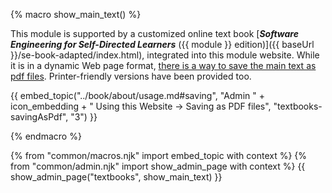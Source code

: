 {% macro show_main_text() %}
<div id="main">

This module is supported by a customized online text book [**_Software Engineering for Self-Directed Learners_** ({{ module }} edition)]({{ baseUrl }}/se-book-adapted/index.html), integrated into this module website. While it is in a dynamic Web page format, [there is a way to save the main text as pdf files]({{baseUrl}}/admin/usingThisWebsite.html#saving-as-pdf-files). Printer-friendly versions have been provided too.

{{ embed_topic("../book/about/usage.md#saving", "Admin " + icon_embedding + " Using this Website → Saving as PDF files", "textbooks-savingAsPdf", "3") }}

</div>
{% endmacro %}

{% from "common/macros.njk" import embed_topic with context %}
{% from "common/admin.njk" import show_admin_page with context %}
{{ show_admin_page("textbooks", show_main_text) }}